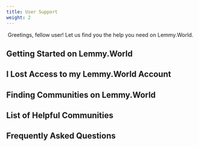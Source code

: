 ```yaml
---
title: User Support
weight: 2
---
```


​​
Greetings, fellow user! Let us find you the help you need on Lemmy.World.

## Getting Started on Lemmy.World

## I Lost Access to my Lemmy.World Account

## Finding Communities on Lemmy.World

## List of Helpful Communities

## Frequently Asked Questions
